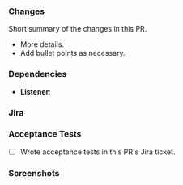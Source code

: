 <!-- Example title: OPAL-123: Change the layout of test values in the lab results -->

### Changes

Short summary of the changes in this PR.

* More details.
* Add bullet points as necessary.

### Dependencies
<!-- Link to dependent pull requests. Specify whether the PRs are just related, or require each other to run. Write N/A if there are none. -->
- **Listener**: 

### Jira
<!-- Paste a link to this PR's related Jira issue. -->


### Acceptance Tests
<!-- Put an x in the checkbox when done. -->
- [ ] Wrote acceptance tests in this PR's Jira ticket.

### Screenshots
<!-- Include if relevant. If not, remove this header. -->
